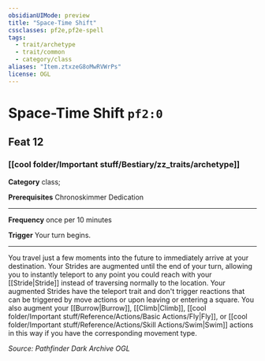 ```yaml
---
obsidianUIMode: preview
title: "Space-Time Shift"
cssclasses: pf2e,pf2e-spell
tags:
  - trait/archetype
  - trait/common
  - category/class
aliases: "Item.ztxzeG8oMwRVWrPs"
license: OGL
---
```

# Space-Time Shift `pf2:0`
## Feat 12
### [[cool folder/Important stuff/Bestiary/zz_traits/archetype]]

**Category** class; 



**Prerequisites** Chronoskimmer Dedication
* * *
**Frequency** once per 10 minutes

**Trigger** Your turn begins.

* * *

You travel just a few moments into the future to immediately arrive at your destination. Your Strides are augmented until the end of your turn, allowing you to instantly teleport to any point you could reach with your [[Stride|Stride]] instead of traversing normally to the location. Your augmented Strides have the teleport trait and don't trigger reactions that can be triggered by move actions or upon leaving or entering a square. You also augment your [[Burrow|Burrow]], [[Climb|Climb]], [[cool folder/Important stuff/Reference/Actions/Basic Actions/Fly|Fly]], or [[cool folder/Important stuff/Reference/Actions/Skill Actions/Swim|Swim]] actions in this way if you have the corresponding movement type.

*Source: Pathfinder Dark Archive*
*OGL*